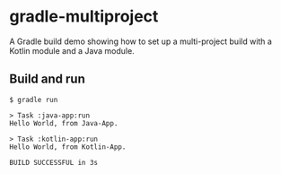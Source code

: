 # gradle-multiproject

A Gradle build demo showing how to set up a multi-project build with a Kotlin module and a Java module.

## Build and run

```
$ gradle run

> Task :java-app:run
Hello World, from Java-App.

> Task :kotlin-app:run
Hello World, from Kotlin-App.

BUILD SUCCESSFUL in 3s
```



